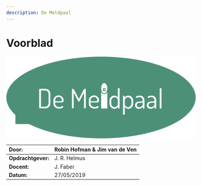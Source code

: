 ```yaml
---
description: De Meldpaal
---
```


# Voorblad

![](.gitbook/assets/logo.png)

| **Door:** | **Robin Hofman & Jim van de Ven** |
| :--- | :--- |
| **Opdrachtgever:** |  J. R. Helmus |
| **Docent:** |  J. Faber |
| **Datum:**  | 27/05/2019 |

